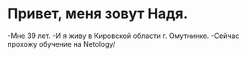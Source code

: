 # Привет, меня зовут Надя.
 -Мне 39 лет.
 -И я живу в Кировской области г. Омутнинке.
 -Сейчас прохожу обучение на Netology/